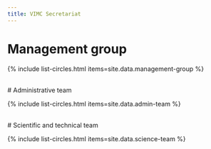 ```yaml
---
title: VIMC Secretariat
---
```


# Management group

{% include list-circles.html items=site.data.management-group %}

<br/>
# Administrative team

{% include list-circles.html items=site.data.admin-team %}

<br/>
# Scientific and technical team

{% include list-circles.html items=site.data.science-team %}
